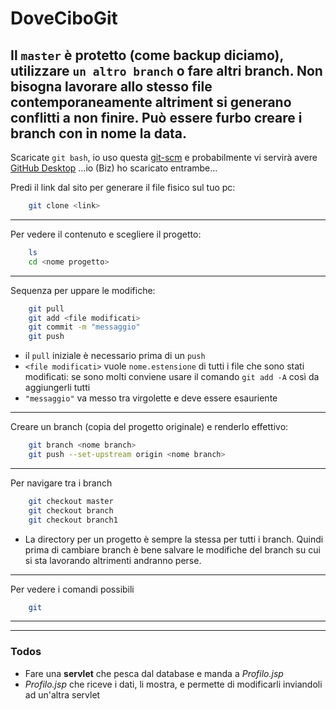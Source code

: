# DoveCiboGit

Il `master` è protetto (come backup diciamo), utilizzare `un altro branch` o fare altri branch. Non bisogna lavorare allo stesso file contemporaneamente altriment si generano conflitti a non finire. Può essere furbo creare i branch con in nome la data.
---

Scaricate `git bash`, io uso questa [git-scm](https://git-scm.com/downloads) e probabilmente vi servirà avere [GitHub Desktop](https://desktop.github.com) ...io (Biz) ho scaricato entrambe...

Predi il link dal sito per generare il file fisico sul tuo pc:
```sh
    git clone <link> 
```

---

Per vedere il contenuto e scegliere il progetto:
```sh
    ls
    cd <nome progetto>
```

---

Sequenza per uppare le modifiche:
```sh
    git pull
	git add <file modificati>
	git commit -m "messaggio"
	git push
```
  - il `pull` iniziale è necessario prima di un `push`
  - `<file modificati>` vuole `nome.estensione` di tutti i file che sono stati modificati: se sono molti conviene usare il comando `git add -A` così da aggiungerli tutti
  - `"messaggio"` va messo tra virgolette e deve essere esauriente

---

Creare un branch (copia del progetto originale) e renderlo effettivo:
```sh
    git branch <nome branch> 
    git push --set-upstream origin <nome branch> 
```		 

---

Per navigare tra i branch
```sh
    git checkout master
	git checkout branch
	git checkout branch1 
```		

 - La directory per un progetto è sempre la stessa per tutti i branch. Quindi prima di cambiare branch è bene salvare le modifiche del branch su cui si sta lavorando altrimenti andranno perse.

---

Per vedere i comandi possibili
```sh
    git
```	

---
---

### Todos

 - Fare una **servlet** che pesca dal database e manda a *Profilo.jsp*
 - *Profilo.jsp* che riceve i dati, li mostra, e permette di modificarli inviandoli ad un'altra servlet
